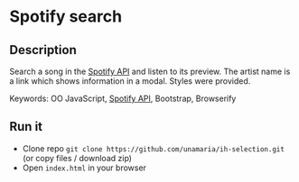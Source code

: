 # Spotify search

## Description

Search a song in the [Spotify API](https://developer.spotify.com/web-api/search-item/) and listen to its preview. The artist name is a link which shows information in a modal. Styles were provided.

Keywords: OO JavaScript, [Spotify API](https://developer.spotify.com/web-api/search-item/), Bootstrap, Browserify

## Run it

* Clone repo `git clone https://github.com/unamaria/ih-selection.git` (or copy files / download zip)
* Open `index.html` in your browser
